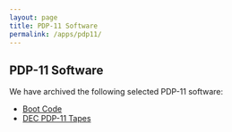 ```yaml
---
layout: page
title: PDP-11 Software
permalink: /apps/pdp11/
---
```


PDP-11 Software
---------------

We have archived the following selected PDP-11 software:

- [Boot Code](boot/)
- [DEC PDP-11 Tapes](tapes/)
